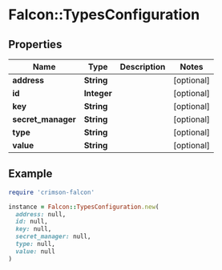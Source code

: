 # Falcon::TypesConfiguration

## Properties

| Name | Type | Description | Notes |
| ---- | ---- | ----------- | ----- |
| **address** | **String** |  | [optional] |
| **id** | **Integer** |  | [optional] |
| **key** | **String** |  | [optional] |
| **secret_manager** | **String** |  | [optional] |
| **type** | **String** |  | [optional] |
| **value** | **String** |  | [optional] |

## Example

```ruby
require 'crimson-falcon'

instance = Falcon::TypesConfiguration.new(
  address: null,
  id: null,
  key: null,
  secret_manager: null,
  type: null,
  value: null
)
```

